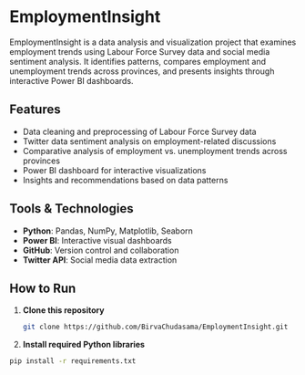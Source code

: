 # EmploymentInsight

EmploymentInsight is a data analysis and visualization project that examines employment trends using Labour Force Survey data and social media sentiment analysis. It identifies patterns, compares employment and unemployment trends across provinces, and presents insights through interactive Power BI dashboards.

## Features
- Data cleaning and preprocessing of Labour Force Survey data
- Twitter data sentiment analysis on employment-related discussions
- Comparative analysis of employment vs. unemployment trends across provinces
- Power BI dashboard for interactive visualizations
- Insights and recommendations based on data patterns

## Tools & Technologies
- **Python**: Pandas, NumPy, Matplotlib, Seaborn
- **Power BI**: Interactive visual dashboards
- **GitHub**: Version control and collaboration
- **Twitter API**: Social media data extraction

## How to Run
1. **Clone this repository**  
   ```bash
   git clone https://github.com/BirvaChudasama/EmploymentInsight.git
   ```

 2. **Install required Python libraries**

 ```bash
pip install -r requirements.txt
```

